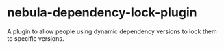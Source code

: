 nebula-dependency-lock-plugin
=============================

A plugin to allow people using dynamic dependency versions to lock them to specific versions.
